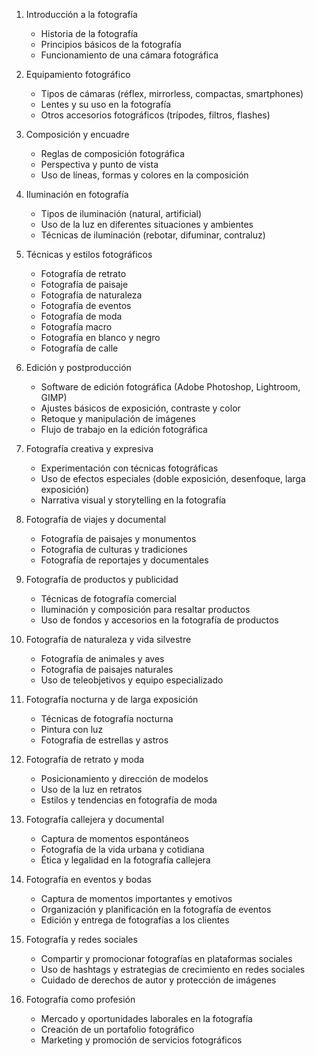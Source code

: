 1. Introducción a la fotografía
   - Historia de la fotografía
   - Principios básicos de la fotografía
   - Funcionamiento de una cámara fotográfica

2. Equipamiento fotográfico
   - Tipos de cámaras (réflex, mirrorless, compactas, smartphones)
   - Lentes y su uso en la fotografía
   - Otros accesorios fotográficos (trípodes, filtros, flashes)

3. Composición y encuadre
   - Reglas de composición fotográfica
   - Perspectiva y punto de vista
   - Uso de líneas, formas y colores en la composición

4. Iluminación en fotografía
   - Tipos de iluminación (natural, artificial)
   - Uso de la luz en diferentes situaciones y ambientes
   - Técnicas de iluminación (rebotar, difuminar, contraluz)

5. Técnicas y estilos fotográficos
   - Fotografía de retrato
   - Fotografía de paisaje
   - Fotografía de naturaleza
   - Fotografía de eventos
   - Fotografía de moda
   - Fotografía macro
   - Fotografía en blanco y negro
   - Fotografía de calle

6. Edición y postproducción
   - Software de edición fotográfica (Adobe Photoshop, Lightroom, GIMP)
   - Ajustes básicos de exposición, contraste y color
   - Retoque y manipulación de imágenes
   - Flujo de trabajo en la edición fotográfica

7. Fotografía creativa y expresiva
   - Experimentación con técnicas fotográficas
   - Uso de efectos especiales (doble exposición, desenfoque, larga exposición)
   - Narrativa visual y storytelling en la fotografía

8. Fotografía de viajes y documental
   - Fotografía de paisajes y monumentos
   - Fotografía de culturas y tradiciones
   - Fotografía de reportajes y documentales

9. Fotografía de productos y publicidad
   - Técnicas de fotografía comercial
   - Iluminación y composición para resaltar productos
   - Uso de fondos y accesorios en la fotografía de productos

10. Fotografía de naturaleza y vida silvestre
    - Fotografía de animales y aves
    - Fotografía de paisajes naturales
    - Uso de teleobjetivos y equipo especializado

11. Fotografía nocturna y de larga exposición
    - Técnicas de fotografía nocturna
    - Pintura con luz
    - Fotografía de estrellas y astros

12. Fotografía de retrato y moda
    - Posicionamiento y dirección de modelos
    - Uso de la luz en retratos
    - Estilos y tendencias en fotografía de moda

13. Fotografía callejera y documental
    - Captura de momentos espontáneos
    - Fotografía de la vida urbana y cotidiana
    - Ética y legalidad en la fotografía callejera

14. Fotografía en eventos y bodas
    - Captura de momentos importantes y emotivos
    - Organización y planificación en la fotografía de eventos
    - Edición y entrega de fotografías a los clientes

15. Fotografía y redes sociales
    - Compartir y promocionar fotografías en plataformas sociales
    - Uso de hashtags y estrategias de crecimiento en redes sociales
    - Cuidado de derechos de autor y protección de imágenes

16. Fotografía como profesión
    - Mercado y oportunidades laborales en la fotografía
    - Creación de un portafolio fotográfico
    - Marketing y promoción de servicios fotográficos
